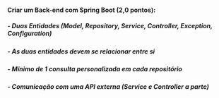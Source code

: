 #### Criar um Back-end com Spring Boot (2,0 pontos):

##### - Duas Entidades (Model, Repository, Service, Controller, Exception, Configuration)
##### - As duas entidades devem se relacionar entre si
##### - Mínimo de 1 consulta personalizada em cada repositório
##### - Comunicação com uma API externa (Service e Controller a parte)
